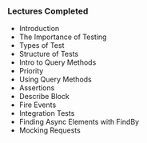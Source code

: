 ### Lectures Completed ###

* Introduction
* The Importance of Testing
* Types of Test
* Structure of Tests
* Intro to Query Methods
* Priority
* Using Query Methods
* Assertions
* Describe Block
* Fire Events
* Integration Tests
* Finding Async Elements with FindBy
* Mocking Requests